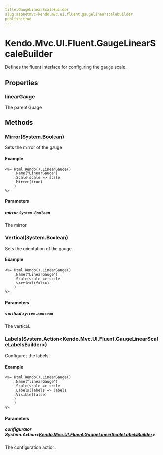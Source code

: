 ```yaml
---
title:GaugeLinearScaleBuilder
slug:aspnetmvc-kendo.mvc.ui.fluent.gaugelinearscalebuilder
publish:true
---
```


# Kendo.Mvc.UI.Fluent.GaugeLinearScaleBuilder
Defines the fluent interface for configuring the gauge scale.


## Properties
### linearGauge
The parent Guage



## Methods

### Mirror(System.Boolean)
Sets the mirror of the gauge


#### Example

    <%= Html.Kendo().LinearGauge()
        .Name("LinearGauge")
        .Scale(scale => scale
        .Mirror(true)
        )
    %>
        


#### Parameters

##### mirror `System.Boolean`
The mirror.




### Vertical(System.Boolean)
Sets the orientation of the gauge


#### Example

    <%= Html.Kendo().LinearGauge()
        .Name("LinearGauge")
        .Scale(scale => scale
        .Vertical(false)
        )
    %>
        


#### Parameters

##### vertical `System.Boolean`
The vertical.




### Labels(System.Action\<Kendo.Mvc.UI.Fluent.GaugeLinearScaleLabelsBuilder\>)
Configures the labels.


#### Example

    <%= Html.Kendo().LinearGauge()
        .Name("linearGauge")
        .Scale(scale => scale
        .Labels(labels => labels
        .Visible(false)
        )
        )
    %>
        


#### Parameters

##### configurator System.Action<[Kendo.Mvc.UI.Fluent.GaugeLinearScaleLabelsBuilder](/api/wrappers/aspnet-mvc/Kendo.Mvc.UI.Fluent/GaugeLinearScaleLabelsBuilder)>
The configuration action.






